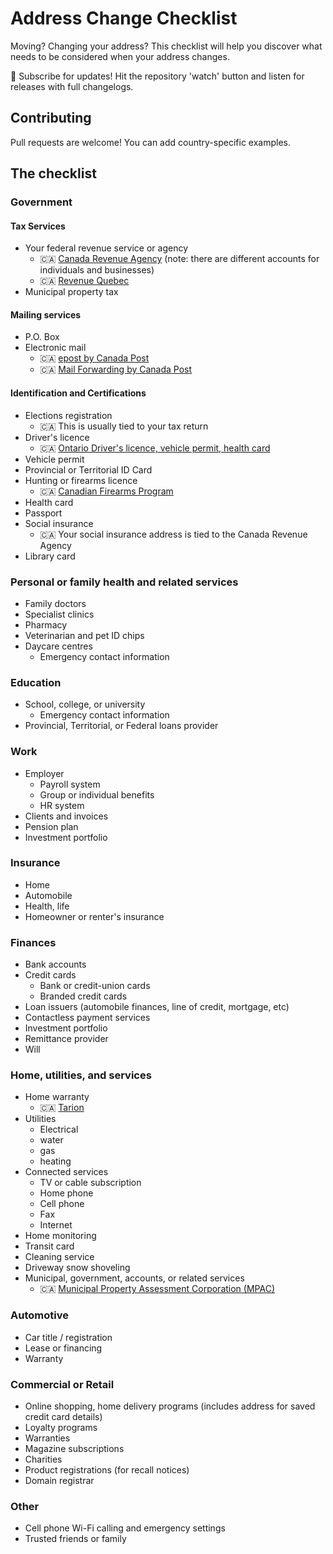 # Address Change Checklist

Moving? Changing your address? This checklist will help you discover what needs
to be considered when your address changes.

📣 Subscribe for updates! Hit the repository 'watch' button and listen for
releases with full changelogs.

## Contributing

Pull requests are welcome! You can add country-specific examples.

## The checklist

### Government

#### Tax Services

- Your federal revenue service or agency
  - 🇨🇦 [Canada Revenue Agency](https://www.canada.ca/en/revenue-agency/) (note:
    there are different accounts for individuals and businesses)
  - 🇨🇦 [Revenue Quebec](https://www.revenuquebec.ca/)
- Municipal property tax

#### Mailing services

- P.O. Box
- Electronic mail
  - 🇨🇦
    [epost by Canada Post](https://www.canadapost.ca/cpc/en/personal/receiving/manage-mail/epost.page)
  - 🇨🇦
    [Mail Forwarding by Canada Post](https://www.canadapost.ca/cpc/en/personal/receiving/manage-mail/mail-forwarding.page)

#### Identification and Certifications

- Elections registration
  - 🇨🇦 This is usually tied to your tax return
- Driver's licence
  - 🇨🇦
    [Ontario Driver's licence, vehicle permit, health card](https://www.ontario.ca/page/change-address-drivers-licence-vehicle-permit-and-health-card)
- Vehicle permit
- Provincial or Territorial ID Card
- Hunting or firearms licence
  - 🇨🇦
    [Canadian Firearms Program](https://www.rcmp-grc.gc.ca/en/firearms/contact-the-canadian-firearms-program)
- Health card
- Passport
- Social insurance
  - 🇨🇦 Your social insurance address is tied to the Canada Revenue Agency
- Library card

### Personal or family health and related services

- Family doctors
- Specialist clinics
- Pharmacy
- Veterinarian and pet ID chips
- Daycare centres
  - Emergency contact information

### Education

- School, college, or university
  - Emergency contact information
- Provincial, Territorial, or Federal loans provider

### Work

- Employer
  - Payroll system
  - Group or individual benefits
  - HR system
- Clients and invoices
- Pension plan
- Investment portfolio

### Insurance

- Home
- Automobile
- Health, life
- Homeowner or renter's insurance

### Finances

- Bank accounts
- Credit cards
  - Bank or credit-union cards
  - Branded credit cards
- Loan issuers (automobile finances, line of credit, mortgage, etc)
- Contactless payment services
- Investment portfolio
- Remittance provider
- Will

### Home, utilities, and services

- Home warranty
  - 🇨🇦 [Tarion](https://www.tarion.com/)
- Utilities
  - Electrical
  - water
  - gas
  - heating
- Connected services
  - TV or cable subscription
  - Home phone
  - Cell phone
  - Fax
  - Internet
- Home monitoring
- Transit card
- Cleaning service
- Driveway snow shoveling
- Municipal, government, accounts, or related services
  - 🇨🇦
    [Municipal Property Assessment Corporation (MPAC)](https://www.tarion.com/)

### Automotive

- Car title / registration
- Lease or financing
- Warranty

### Commercial or Retail

- Online shopping, home delivery programs (includes address for saved credit
  card details)
- Loyalty programs
- Warranties
- Magazine subscriptions
- Charities
- Product registrations (for recall notices)
- Domain registrar

### Other

- Cell phone Wi-Fi calling and emergency settings
- Trusted friends or family
